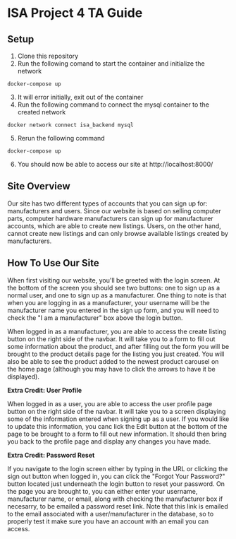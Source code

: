 # ISA Project 4 TA Guide

## Setup
1. Clone this repository
2. Run the following comand to start the container and initialize the network
```shell
docker-compose up
```  
3. It will error initially, exit out of the container
4. Run the following command to connect the mysql container to the created network
```shell
docker network connect isa_backend mysql
``` 
5. Rerun the following command
```shell
docker-compose up
```  
6. You should now be able to access our site at http://localhost:8000/

## Site Overview

Our site has two different types of accounts that you can sign up for: manufacturers and users. Since our website is based on selling computer parts, computer hardware manufacturers can sign up for manufacturer accounts, which are able to create new listings. Users, on the other hand, cannot create new listings and can only browse available listings created by manufacturers.

## How To Use Our Site

When first visiting our website, you'll be greeted with the login screen. At the bottom of the screen you should see two buttons: one to sign up as a normal user, and one to sign up as a manufacturer. One thing to note is that when you are logging in as a manufacturer, your username will be the manufacturer name you entered in the sign up form, and you will need to check the "I am a manufacturer" box above the login button. 

When logged in as a manufacturer, you are able to access the create listing button on the right side of the navbar. It will take you to a form to fill out some information about the product, and after filling out the form you will be brought to the product details page for the listing you just created. You will also be able to see the product added to the newest product carousel on the home page (although you may have to click the arrows to have it be displayed).

**Extra Credit: User Profile**

When logged in as a user, you are able to access the user profile page button on the right side of the navbar. It will take you to a screen displaying some of the information entered when signing up as a user. If you would like to update this information, you canc lick the Edit button at the bottom of the page to be brought to a form to fill out new information. It should then bring you back to the profile page and display any changes you have made.

**Extra Credit: Password Reset**

If you navigate to the login screen either by typing in the URL or clicking the sign out button when logged in, you can click the "Forgot Your Password?" button located just underneath the login button to reset your password. On the page you are brought to, you can either enter your username, manufacturer name, or email, along with checking the manufacturer box if necesarry, to be emailed a password reset link. Note that this link is emailed to the email associated with a user/manufacturer in the database, so to properly test it make sure you have an account with an email you can access.




